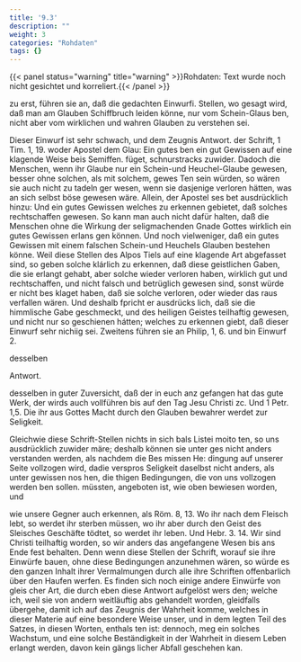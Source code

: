 ```yaml
---
title: '9.3'
description: ""
weight: 3
categories: "Rohdaten"
tags: {}
---
```


{{< panel status="warning" title="warning" >}}Rohdaten: Text wurde noch nicht gesichtet und korreliert.{{< /panel >}}
<!-- Seite 371 -->


 zu erst, führen sie an, daß die gedachten Einwurfi.
Stellen, wo gesagt wird, daß man am Glauben
Schiffbruch leiden könne, nur vom Schein-Glaus
ben, nicht aber vom wirklichen und wahren
Glauben zu verstehen sei.

Dieser Einwurf ist sehr schwach, und dem Zeugnis Antwort. der Schrift, 1 Tim. 1, 19. woder Apostel dem Glau: Ein gutes ben ein gut Gewissen auf eine klagende Weise beis Semiffen. füget, schnurstracks zuwider. Dadoch die Menschen, wenn ihr Glaube nur ein Schein-und Heuchel-Glaube gewesen, besser ohne solchen, als mit solchem, gewes Ten sein würden, so wären sie auch nicht zu tadeln ger wesen, wenn sie dasjenige verloren hätten, was an sich selbst böse gewesen wäre. Allein, der Apostel ses bet ausdrücklich hinzu: Und ein gutes Gewissen welches zu erkennen gebietet, daß solches rechtschaffen gewesen. So kann man auch nicht dafür halten, daß die Menschen ohne die Wirkung der seligmachenden Gnade Gottes wirklich ein gutes Gewissen erlans gen können. Und noch vielweniger, daß ein gutes Gewissen mit einem falschen Schein-und Heuchels Glauben bestehen könne. Weil diese Stellen des Alpos Tiels auf eine klagende Art abgefasset sind, so geben solche klárlich zu erkennen, daß diese geistlichen Gaben, die sie erlangt gehabt, aber solche wieder verloren haben, wirklich gut und rechtschaffen, und nicht falsch und betrüglich gewesen sind, sonst würde er nicht bes klaget haben, daß sie solche verloren, oder wieder das raus verfallen wären. Und deshalb fpricht er ausdrücks lich, daß sie die himmlische Gabe geschmeckt, und des heiligen Geistes teilhaftig gewesen, und nicht nur so geschienen hátten; welches zu erkennen giebt, daß dieser Einwurf sehr nichiig sei. Zweitens führen sie an Philip, 1, 6. und bin Einwurf 2.

desselben



Antwort.
<!-- Seite 372 -->
desselben in guter Zuversicht, daß der in euch anz gefangen hat das gute Werk, der wirds auch vollführen bis auf den Tag Jesu Christi zc. Und 1 Petr. 1,5. Die ihr aus Gottes Macht durch den Glauben bewahrer werdet zur Seligkeit.

Gleichwie diese Schrift-Stellen nichts in sich bals Listei moito ten, so uns ausdrücklich zuwider märe; deshalb können sie unter ges nicht anders verstanden werden, als nachdem die Bes missen He: dingung auf unserer Seite vollzogen wird, dadie verspros Seligkeit daselbst nicht anders, als unter gewissen nos hen, die thigen Bedingungen, die von uns vollzogen werden ben sollen. müssten, angeboten ist, wie oben bewiesen worden, und

wie unsere Gegner auch erkennen, als Röm. 8, 13. Wo ihr nach dem Fleisch lebt, so werdet ihr sterben müssen, wo ihr aber durch den Geist des Sleisches Geschäfte tödtet, so werdet ihr leben. Und Hebr. 3. 14. Wir sind Christi teilhaftig worden, so wir anders das angefangene Wesen bis ans Ende fest behalten. Denn wenn diese Stellen der Schrift, worauf sie ihre Einwürfe bauen, ohne diese Bedingungen anzunehmen wären, so würde es den ganzen Inhalt ihrer Vermalmungen durch alle ihre Schriften offenbarlich über den Haufen werfen. Es finden sich noch einige andere Einwürfe von gleis cher Art, die durch eben diese Antwort aufgelöst wers den; welche ich, weil sie von andern weitläuftig abs gehandelt worden, gleidfalls übergehe, damit ich auf das Zeugnis der Wahrheit komme, welches in dieser Materie auf eine besondere Weise unser, und in dem legten Teil des Satzes, in diesen Worten, enthals ten ist: dennoch, meg ein solches Wachstum, und eine solche Beständigkeit in der Wahrheit in diesem Leben erlangt werden, davon kein gängs licher Abfall geschehen kan.
